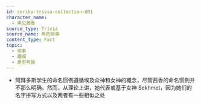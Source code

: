 ```yaml
---
id: serika-trivia-collection-001
character_name:
  - 黒见茜香
source_type: Trivia
source_name: 角色琐事
content_type: Fact
topic:
  - 琐事
  - 趣闻
  - 原型考据
---
```

- 阿拜多斯学生的命名惯例遵循埃及众神和女神的概念，尽管茜香的命名惯例并不那么明确。然而，从理论上讲，她代表或基于女神 Sekhmet，因为她们的名字拼写方式以及两者有一些相似之处